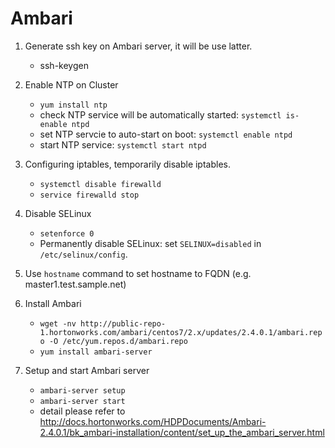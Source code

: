 Ambari
=======

1. Generate ssh key on Ambari server, it will be use latter.
	* ssh-keygen

2. Enable NTP on Cluster
	* `yum install ntp`
	* check NTP service will be automatically started: `systemctl is-enable ntpd`
	* set NTP servcie to auto-start on boot: `systemctl enable ntpd`
	* start NTP service: `systemctl start ntpd`

3. Configuring iptables, temporarily disable iptables.
	* `systemctl disable firewalld`
	* `service firewalld stop`
	
4. Disable SELinux
	* `setenforce 0`
	* Permanently disable SELinux: set `SELINUX=disabled` in `/etc/selinux/config`.

5. Use `hostname` command to set hostname to FQDN (e.g. master1.test.sample.net)

6. Install Ambari
	* `wget -nv http://public-repo-1.hortonworks.com/ambari/centos7/2.x/updates/2.4.0.1/ambari.repo -O /etc/yum.repos.d/ambari.repo`
	* `yum install ambari-server`

7. Setup and start Ambari server
	* `ambari-server setup`
	* `ambari-server start`
	* detail please refer to http://docs.hortonworks.com/HDPDocuments/Ambari-2.4.0.1/bk_ambari-installation/content/set_up_the_ambari_server.html
